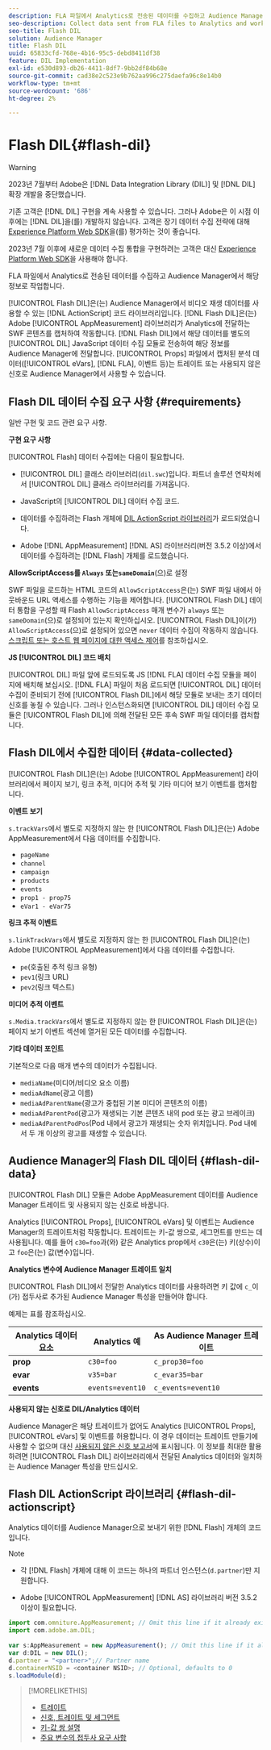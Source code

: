 ```yaml
---
description: FLA 파일에서 Analytics로 전송된 데이터를 수집하고 Audience Manager에서 해당 정보로 작업합니다.
seo-description: Collect data sent from FLA files to Analytics and work with that information in Audience Manager.
seo-title: Flash DIL
solution: Audience Manager
title: Flash DIL
uuid: 65833cfd-768e-4b16-95c5-debd8411df38
feature: DIL Implementation
exl-id: e530d893-db26-4411-8df7-9bb2df84b68e
source-git-commit: cad38e2c523e9b762aa996c275daefa96c8e14b0
workflow-type: tm+mt
source-wordcount: '686'
ht-degree: 2%

---
```


# Flash DIL{#flash-dil}

>[!WARNING]
>
>2023년 7월부터 Adobe은 [!DNL Data Integration Library (DIL)] 및 [!DNL DIL] 확장 개발을 중단했습니다.
>
>기존 고객은 [!DNL DIL] 구현을 계속 사용할 수 있습니다. 그러나 Adobe은 이 시점 이후에는 [!DNL DIL]을(를) 개발하지 않습니다. 고객은 장기 데이터 수집 전략에 대해 [Experience Platform Web SDK](https://experienceleague.adobe.com/docs/experience-platform/edge/home.html?lang=ko)을(를) 평가하는 것이 좋습니다.
>
>2023년 7월 이후에 새로운 데이터 수집 통합을 구현하려는 고객은 대신 [Experience Platform Web SDK](https://experienceleague.adobe.com/docs/experience-platform/edge/home.html?lang=ko)을 사용해야 합니다.

FLA 파일에서 Analytics로 전송된 데이터를 수집하고 Audience Manager에서 해당 정보로 작업합니다.

<!-- 

c_flash_dil_toc.xml

 -->

[!UICONTROL Flash DIL]은(는) Audience Manager에서 비디오 재생 데이터를 사용할 수 있는 [!DNL ActionScript] 코드 라이브러리입니다. [!DNL Flash DIL]은(는) Adobe [!UICONTROL AppMeasurement] 라이브러리가 Analytics에 전달하는 SWF 콘텐츠를 캡처하여 작동합니다. [!DNL Flash DIL]에서 해당 데이터를 별도의 [!UICONTROL DIL] JavaScript 데이터 수집 모듈로 전송하여 해당 정보를 Audience Manager에 전달합니다. [!UICONTROL Props] 파일에서 캡처된 분석 데이터([!UICONTROL eVars], [!DNL FLA], 이벤트 등)는 트레이트 또는 사용되지 않은 신호로 Audience Manager에서 사용할 수 있습니다.

## Flash DIL 데이터 수집 요구 사항 {#requirements}

일반 구현 및 코드 관련 요구 사항.

<!-- 

c_flash_dil_intro.xml

 -->

**구현 요구 사항**

[!UICONTROL Flash] 데이터 수집에는 다음이 필요합니다.

* [!UICONTROL DIL] 클래스 라이브러리(`dil.swc`)입니다. 파트너 솔루션 연락처에서 [!UICONTROL DIL] 클래스 라이브러리를 가져옵니다.

* JavaScript의 [!UICONTROL DIL] 데이터 수집 코드.
* 데이터를 수집하려는 Flash 개체에 [DIL ActionScript 라이브러리](../dil/dil-flash.md#flash-dil-actionscript)가 로드되었습니다.
* Adobe [!DNL AppMeasurement] [!DNL AS] 라이브러리(버전 3.5.2 이상)에서 데이터를 수집하려는 [!DNL Flash] 개체를 로드했습니다.

**AllowScriptAccess를 `Always` 또는`sameDomain`**(으)로 설정

SWF 파일을 로드하는 HTML 코드의 `AllowScriptAccess`은(는) SWF 파일 내에서 아웃바운드 URL 액세스를 수행하는 기능을 제어합니다. [!UICONTROL Flash DIL] 데이터 통합을 구성할 때 Flash `AllowScriptAccess` 매개 변수가 `always` 또는 `sameDomain`(으)로 설정되어 있는지 확인하십시오. [!UICONTROL Flash DIL]이(가) `AllowScriptAccess`(으)로 설정되어 있으면 `never` 데이터 수집이 작동하지 않습니다. [스크립트 또는 호스트 웹 페이지에 대한 액세스 제어](https://helpx.adobe.com/kr/flash/kb/control-access-scripts-host-web.html)를 참조하십시오.

**JS [!UICONTROL DIL] 코드 배치**

[!UICONTROL DIL] 파일 앞에 로드되도록 JS [!DNL FLA] 데이터 수집 모듈을 페이지에 배치해 보십시오. [!DNL FLA] 파일이 처음 로드되면 [!UICONTROL DIL] 데이터 수집이 준비되기 전에 [!UICONTROL Flash DIL]에서 해당 모듈로 보내는 초기 데이터 신호를 놓칠 수 있습니다. 그러나 인스턴스화되면 [!UICONTROL DIL] 데이터 수집 모듈은 [!UICONTROL Flash DIL]에 의해 전달된 모든 후속 SWF 파일 데이터를 캡처합니다.

## Flash DIL에서 수집한 데이터 {#data-collected}

[!UICONTROL Flash DIL]은(는) Adobe [!UICONTROL AppMeasurement] 라이브러리에서 페이지 보기, 링크 추적, 미디어 추적 및 기타 미디어 보기 이벤트를 캡처합니다.

<!-- 

r_flash_dil_data_collected.xml

 -->

**이벤트 보기**

`s.trackVars`에서 별도로 지정하지 않는 한 [!UICONTROL Flash DIL]은(는) Adobe AppMeasurement에서 다음 데이터를 수집합니다.

* `pageName`
* `channel`
* `campaign`
* `products`
* `events`
* `prop1 - prop75`
* `eVar1 - eVar75`

**링크 추적 이벤트**

`s.linkTrackVars`에서 별도로 지정하지 않는 한 [!UICONTROL Flash DIL]은(는) Adobe [!UICONTROL AppMeasurement]에서 다음 데이터를 수집합니다.

* `pe`(호출된 추적 링크 유형)
* `pev1`(링크 URL)
* `pev2`(링크 텍스트)

**미디어 추적 이벤트**

`s.Media.trackVars`에서 별도로 지정하지 않는 한 [!UICONTROL Flash DIL]은(는) 페이지 보기 이벤트 섹션에 열거된 모든 데이터를 수집합니다.

**기타 데이터 포인트**

기본적으로 다음 매개 변수의 데이터가 수집됩니다.

* `mediaName`(미디어/비디오 요소 이름)
* `mediaAdName`(광고 이름)
* `mediaAdParentName`(광고가 중첩된 기본 미디어 콘텐츠의 이름)
* `mediaAdParentPod`(광고가 재생되는 기본 콘텐츠 내의 pod 또는 광고 브레이크)
* `mediaAdParentPodPos`(Pod 내에서 광고가 재생되는 숫자 위치입니다. Pod 내에서 두 개 이상의 광고를 재생할 수 있습니다.

## Audience Manager의 Flash DIL 데이터 {#flash-dil-data}

[!UICONTROL Flash DIL] 모듈은 Adobe AppMeasurement 데이터를 Audience Manager 트레이트 및 사용되지 않는 신호로 바꿉니다.

<!-- 

c_flash_dil_in_aam.xml

 -->

Analytics [!UICONTROL Props], [!UICONTROL eVars] 및 이벤트는 Audience Manager의 트레이트처럼 작동합니다. 트레이트는 키-값 쌍으로, 세그먼트를 만드는 데 사용됩니다. 예를 들어 `c30=foo`과(와) 같은 Analytics prop에서 `c30`은(는) 키(상수)이고 `foo`은(는) 값(변수)입니다.

**Analytics 변수에 Audience Manager 트레이트 일치**

[!UICONTROL Flash DIL]에서 전달한 Analytics 데이터를 사용하려면 키 값에 `c_`이(가) 접두사로 추가된 Audience Manager 특성을 만들어야 합니다.

예제는 표를 참조하십시오.

| Analytics 데이터 요소 | Analytics 예 | As Audience Manager 트레이트 |
|---|---|---|
| **prop** | `c30=foo` | `c_prop30=foo` |
| **evar** | `v35=bar` | `c_evar35=bar` |
| **events** | `events=event10` | `c_events=event10` |

**사용되지 않는 신호로 DIL/Analytics 데이터**

Audience Manager은 해당 트레이트가 없어도 Analytics [!UICONTROL Props], [!UICONTROL eVars] 및 이벤트를 허용합니다. 이 경우 데이터는 트레이트 만들기에 사용할 수 없으며 대신 [사용되지 않은 신호 보고서](../reporting/dynamic-reports/unused-signals.md)에 표시됩니다. 이 정보를 최대한 활용하려면 [!UICONTROL Flash DIL] 라이브러리에서 전달된 Analytics 데이터와 일치하는 Audience Manager 특성을 만드십시오.

## Flash DIL ActionScript 라이브러리 {#flash-dil-actionscript}

Analytics 데이터를 Audience Manager으로 보내기 위한 [!DNL Flash] 개체의 코드입니다.

<!-- 

r_flash_dil_actionscript.xml

 -->

>[!NOTE]
>
>* 각 [!DNL Flash] 개체에 대해 이 코드는 하나의 파트너 인스턴스(`d.partner`)만 지원합니다.
>
>* Adobe [!UICONTROL AppMeasurement] [!DNL AS] 라이브러리 버전 3.5.2 이상이 필요합니다.

```js
import com.omniture.AppMeasurement; // Omit this line if it already exists in the code 
import com.adobe.am.DIL; 
  
var s:AppMeasurement = new AppMeasurement(); // Omit this line if it already exists in the code 
var d:DIL = new DIL(); 
d.partner = "<partner>";// Partner name 
d.containerNSID = <container NSID>; // Optional, defaults to 0 
s.loadModule(d);
```

>[!MORELIKETHIS]
>
>* [트레이트](../features/traits/trait-details-page.md)
>* [신호, 트레이트 및 세그먼트](../reference/signal-trait-segment.md)
>* [키-값 쌍 설명](../reference/key-value-pairs-explained.md)
>* [주요 변수의 접두사 요구 사항](../features/traits/trait-variable-prefixes.md)
